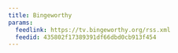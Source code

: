 ```yaml
---
title: Bingeworthy
params:
  feedlink: https://tv.bingeworthy.org/rss.xml
  feedid: 435802f17389391df66dbd0cb913f454
---
```

